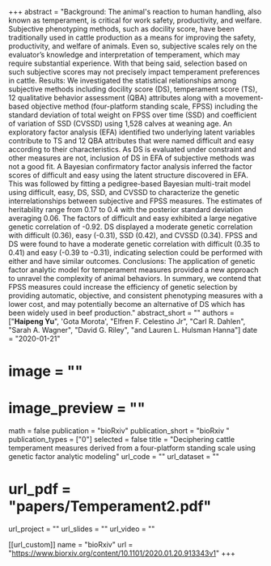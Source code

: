 +++ 
abstract = "Background: The animal's reaction to human handling, also known as temperament, is critical for work safety, productivity, and welfare. Subjective phenotyping methods, such as docility score, have been traditionally used in cattle production as a means for improving the safety, productivity, and welfare of animals. Even so, subjective scales rely on the evaluator’s knowledge and interpretation of temperament, which may require substantial experience. With that being said, selection based on such subjective scores may not precisely impact temperament preferences in cattle. Results: We investigated the statistical relationships among subjective methods including docility score (DS), temperament score (TS), 12 qualitative behavior assessment (QBA) attributes along with a movement-based objective method (four-platform standing scale, FPSS) including the standard deviation of total weight on FPSS over time (SSD) and coefficient of variation of SSD (CVSSD) using 1,528 calves at weaning age. An exploratory factor analysis (EFA) identified two underlying latent variables contribute to TS and 12 QBA attributes that were named difficult and easy according to their characteristics. As DS is evaluated under constraint and other measures are not, inclusion of DS in EFA of subjective methods was not a good fit. A Bayesian confirmatory factor analysis inferred the factor scores of difficult and easy using the latent structure discovered in EFA. This was followed by fitting a pedigree-based Bayesian multi-trait model using difficult, easy, DS, SSD, and CVSSD to characterize the genetic interrelationships between subjective and FPSS measures. The estimates of heritability range from 0.17 to 0.4 with the posterior standard deviation averaging 0.06. The factors of difficult and easy exhibited a large negative genetic correlation of -0.92. DS displayed a moderate genetic correlation with difficult (0.36), easy (-0.31), SSD (0.42), and CVSSD (0.34). FPSS and DS were found to have a moderate genetic correlation with difficult (0.35 to 0.41) and easy (-0.39 to -0.31), indicating selection could be performed with either and have similar outcomes. Conclusions: The application of genetic factor analytic model for temperament measures provided a new approach to unravel the complexity of animal behaviors. In summary, we contend that FPSS measures could increase the efficiency of genetic selection by providing automatic, objective, and consistent phenotyping measures with a lower cost, and may potentially become an alternative of DS which has been widely used in beef production."
abstract_short = ""
authors = ["__Haipeng Yu__", 'Gota Morota', "Elfren F. Celestino Jr", "Carl R. Dahlen", "Sarah A. Wagner", "David G. Riley", "and Lauren L. Hulsman Hanna"]
date = "2020-01-21"
# image = ""
# image_preview = ""
math = false
publication = "bioRxiv"
publication_short = "bioRxiv "
publication_types = ["0"]
selected = false
title = "Deciphering cattle temperament measures derived from a four-platform standing scale using genetic factor analytic modeling"
url_code = ""
url_dataset = ""
# url_pdf = "papers/Temperament2.pdf"
url_project = ""
url_slides = ""
url_video = ""

[[url_custom]]
name = "bioRxiv"
url = "https://www.biorxiv.org/content/10.1101/2020.01.20.913343v1"
+++
